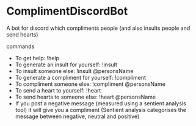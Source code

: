# ComplimentDiscordBot
A bot for discord which compliments people
(and also insults people and send hearts)

commands

* To get help: !help 
* To generate an insult for yourself: !insult
* To insult someone else: !insult @personsName
* To generate a compliment for yourself: !compliment
* To compliment someone else: !compliment @personsName
* To send a heart to yourself: !heart
* To send hearts to someone else: !heart @personsName
* If you post a negative message (measured using a sentient analysis tool) it will give you a compliment (Sentient analysis categorises the message between negative, neutral and positive)



                     

